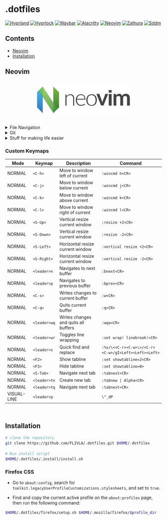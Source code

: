 # .dotfiles

[![Hyprland](https://img.shields.io/badge/Hyprland-b7bdf8?style=for-the-badge "Hyprland - A dynamic tiling Wayland compositor based on wlroots that doesn't sacrifice on its looks")](https://hyprland.org/)
[![Hyprlock](https://img.shields.io/badge/Hyprlock-abd6fd?style=for-the-badge "Hyprlock - Hyprland's GPU-accelerated screen locking utility")](https://github.com/hyprwm/hyprlock)
[![Waybar](https://img.shields.io/badge/Waybar-7dc4e4?style=for-the-badge "Waybar - Highly customizable Wayland bar for Sway and Wlroots based compositors")](https://github.com/Alexays/Waybar)
[![Alacritty](https://img.shields.io/badge/Alacritty-91d7e3?style=for-the-badge "Alacritty - A fast, cross-platform, OpenGL terminal emulator")](https://github.com/alacritty/alacritty)
[![Neovim](https://img.shields.io/badge/Neovim-8bd5ca?style=for-the-badge "Bourne Again SHell")](https://www.gnu.org/software/bash/manual/bash.html)
[![Zathura](https://img.shields.io/badge/Zathura-a6da95?style=for-the-badge "Zathura is a highly customizable and functional document viewer")](https://github.com/pwmt/zathura)
[![Sddm](https://img.shields.io/badge/Sddm-a6e3a1?style=for-the-badge "Simple Desktop Display Manager")](https://github.com/sddm/sddm)


## Contents

- [Neovim]()
- [Installation](#installation)


## Neovim

<br/>

<div align="center">
  <img src=".assets/nvim/neovim-logo.svg" alt="Your image description" width="300"/>
</div>

<br/>
<br/>



<details>
    <summary>File Navigation</summary>
    <br/>
    <ul>
        <li><a href="https://github.com/nvim-telescope/telescope.nvim">Telescope</a> - Fuzzyfinder for files, buffers, and a bunch of other stuff.</li>
        <li><a href="https://github.com/nvim-neo-tree/neo-tree.nvim">Neotree</a> - File tree, open buffers or git changes.</li>
    </ul>
    <br/>
    <div align="center">
        <img src=".assets/nvim/neotree_3.png" alt="Your image description" width="700"/>
    </div>
    <div align="center">
        <img src=".assets/nvim/telescope_ff.png" alt="Your image description" width="700"/>
    </div>
    <br/>
</details>

<details>
    <summary>Git</summary>
    <br/>
    <ul>
        <li><a href="https://github.com/nvim-telescope/telescope.nvim">Neogit</a> - Git UI for Neovim.</li>
        <li><a href="https://github.com/nvim-neo-tree/neo-tree.nvim">Gitsigns</a> - Displaying git changes in open buffers.</li>
        <li><a href="https://github.com/nvim-neo-tree/neo-tree.nvim">diffview.nvim</a> - Diffview for current buffer.</li>
    </ul>
    <br/>
</details>

<details>
    <summary>Stuff for making life easier</summary>
    <br/>
    <ul>
        <li><a href="https://github.com/nvim-telescope/telescope.nvim">auto-session</a> - Jump right back into last sesh.</li>
        <li><a href="https://github.com/nvim-neo-tree/neo-tree.nvim">comment.nvim</a> - For commenting out stuff.</li>
        <li><a href="https://github.com/nvim-neo-tree/neo-tree.nvim">nvim-autopairs</a> - Close brace pairs automatically.</li>
        <li><a href="https://github.com/nvim-neo-tree/neo-tree.nvim">nvim-surround</a> - Easy surround with braces</li>
    </ul>
    <br/>
</details>

### Custom Keymaps

| Mode | Keymap | Description | Command |
|-|-|-|-|
| NORMAL | `<C-h>` | Move to window left of current | `:wincmd h<CR>` |
| NORMAL | `<C-j>` | Move to window below current | `:wincmd j<CR>` |
| NORMAL | `<C-k>` | Move to window above current | `:wincmd k<CR>` |
| NORMAL | `<C-l>` | Move to window right of current | `:wincmd l<CR>` |
| NORMAL | `<S-Up>` | Vertical resize current window | `:resize +2<CR>` |
| NORMAL | `<S-Down>` | Vertical resize current window| `:resize -2<CR>` |
| NORMAL | `<S-Left>` | Horizontal resize current window | `:vertical resize +2<CR>` |
| NORMAL | `<S-Right>` | Horizontal resize current window | `:vertical resize -2<CR>` |
| NORMAL | `<leader>n` | Navigates to next buffer | `:bnext<CR>` |
| NORMAL | `<leader>p` | Navigates to previous buffer | `:bprev<CR>` |
| NORMAL | `<C-s>` | Writes changes to current buffer | `:w<CR>` |
| NORMAL | `<C-q>` | Quits current buffer | `:q<CR>` |
| NORMAL | `<leader>wq` | Writes changes and quits all buffers | `:wqa<CR>` |
| NORMAL | `<leader>wr` | Toggles line wrapping | `:set wrap! linebreak!<CR>` |
| NORMAL | `<leader>s` | Quick find and replace | `:%s/\<<C-r><C-w>\>/<C-r><C-w>/gI<Left><Left><Left>` |
| NORMAL | `<F2>` | Show tabline | `:set showtabline=2<CR>` |
| NORMAL | `<F3>` | Hide tabline | `:set showtabline=0>` |
| NORMAL | `<S-Tab>` | Navigate next tab | `:tabnext<CR>` |
| NORMAL | `<leader>tn` | Create new tab | `:tabnew \| Alpha<CR>` |
| NORMAL | `<leader>tq` | Navigate next tab | `:tabnext<CR>` |
| VISUAL-LINE | `<leader>p` |  | `\"_dP` |



<br/>

## Installation

```bash
# clone the repository
git clone https://github.com/FLIVLA/.dotfiles.git $HOME/.dotfiles

# Run install script
$HOME/.dotfiles/.install/install.sh
```

### Firefox CSS

- Go to `about:config`, search for `toolkit.legacyUserProfileCustomizations.stylesheets`, and set to `true`.

- Find and copy the current active profile on the `about:profiles` page, then run the following command:

```bash
$HOME/.dotfiles/firefox/setup.sh $HOME/.mozilla/firefox/$profile_dir
```